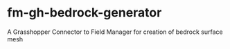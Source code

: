 # fm-gh-bedrock-generator
A Grasshopper Connector to Field Manager for creation of bedrock surface mesh 
